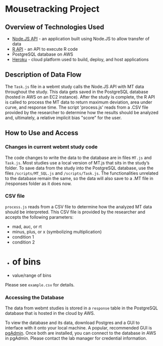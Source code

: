 # Mousetracking Project

## Overview of Technologies Used

* [Node.JS API](https://github.com/freeman-lab-nyu/node-api) - an application built using Node.JS to allow transfer of data
* [R API](https://github.com/freeman-lab-nyu/r-api) - an API to execute R code
* PostgreSQL database on AWS
* [Heroku](https://devcenter.heroku.com/) - cloud platform used to build, deploy, and host applications

## Description of Data Flow

The ```Task.js``` file in a webmt study calls the Node.JS API with MT data throughout the study. This data gets saved in the PostgreSQL database (hosted in AWS on an EC2 instance). After the study is complete, the R API is called to process the MT data to return maximum deviation, area under curve, and response time. The script 'process.js' reads from a .CSV file provided by the researcher to determine how the results should be analyzed and, ultimately, a relative implicit bias "score" for the user.

## How to Use and Access

### Changes in current webmt study code
The code changes to write the data to the database are in files ```MT.js``` and ```Task.js```. Most studies use a local version of MT.js that sits in the study’s folder. To save data from the study into the PostgreSQL database, use the files ```/scripts/MT_SQL.js``` and ```/scripts/Task.js```. The functionalities unrelated to the database remain the same, so the data will also save to a .MT file in /responses folder as it does now.

### CSV file
```process.js``` reads from a CSV file to determine how the analyzed MT data should be interpreted. This CSV file is provided by the researcher and accepts the following parameters:
* mad, auc, or rt
* minus, plus, or x (symbolizing multiplication)
* condition 1
* condition 2
* # of bins
* value/range of bins

Please see ```example.csv``` for details.

### Accessing the Database

The data from webmt studies is stored in a ```response``` table in the PostgreSQL database that is hosted in the cloud by AWS. 

To view the database and its data, download Postgres and a GUI to interface with it onto your local machine. A popular, recommended GUI is [pgAdmin](https://www.pgadmin.org/). Once both are installed, you can connect to the database in AWS in pgAdmin. Please contact the lab manager for credential information.

